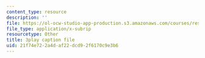 ```yaml
---
content_type: resource
description: ''
file: https://ol-ocw-studio-app-production.s3.amazonaws.com/courses/res-9-003-brains-minds-and-machines-summer-course-summer-2015/21f74e722a4daf22dcd92f6170c9e3b6_opMnuRnfaX0.srt
file_type: application/x-subrip
resourcetype: Other
title: 3play caption file
uid: 21f74e72-2a4d-af22-dcd9-2f6170c9e3b6
---
```

